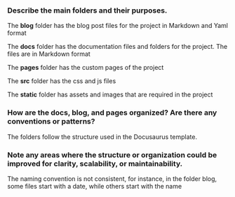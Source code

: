 ### Describe the main folders and their purposes.

The **blog** folder has the blog post files for the project in Markdown and Yaml format

The **docs** folder has the documentation files and folders for the project. The files are in Markdown format

The **pages** folder has the custom pages of the project

The **src** folder has the css and js files

The **static** folder has assets and images that are required in the project

### How are the docs, blog, and pages organized? Are there any conventions or patterns?

The folders follow the structure used in the Docusaurus template.

### Note any areas where the structure or organization could be improved for clarity, scalability, or maintainability.

The naming convention is not consistent, for instance, in the folder blog, some files start with a date, while others start with the name



